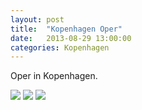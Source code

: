 ```yaml
---
layout: post
title:  "Kopenhagen Oper"
date:   2013-08-29 13:00:00
categories: Kopenhagen
---
```


Oper in Kopenhagen.

![](/interrail2013/images/kopenhagen/oper.jpg)
![](/interrail2013/images/kopenhagen/oper1.jpg)
![](/interrail2013/images/kopenhagen/oper2.jpg)
